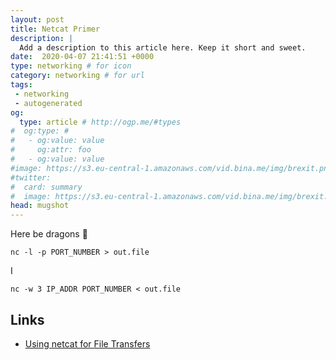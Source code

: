 ```yaml
---
layout: post
title: Netcat Primer
description: |
  Add a description to this article here. Keep it short and sweet.
date:  2020-04-07 21:41:51 +0000
type: networking # for icon
category: networking # for url
tags:
 - networking
 - autogenerated
og:
  type: article # http://ogp.me/#types
#  og:type: # 
#   - og:value: value
#     og:attr: foo
#   - og:value: value
#image: https://s3.eu-central-1.amazonaws.com/vid.bina.me/img/brexit.png
#twitter:
#  card: summary
#  image: https://s3.eu-central-1.amazonaws.com/vid.bina.me/img/brexit.png
head: mugshot
---
```

Here be dragons :dragon:

```
nc -l -p PORT_NUMBER > out.file
```

I

```
nc -w 3 IP_ADDR PORT_NUMBER < out.file
```


## Links

- [Using netcat for File Transfers][netcat]

[netcat]: https://nakkaya.com/2009/04/15/using-netcat-for-file-transfers/
